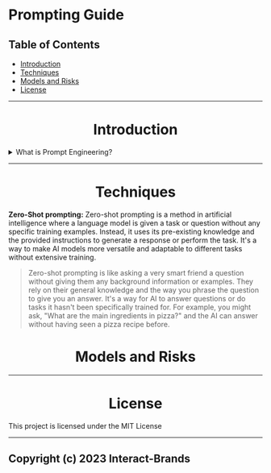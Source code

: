 # Prompting Guide

## Table of Contents

- [Introduction](#introduction)
- [Techniques](#techniques)
- [Models and Risks](#risks)
- [License](#license)
---

<h1 id=introduction align="center"> Introduction</h1>

<details>
  <summary>
    What is Prompt Engineering?
  </summary>
    Prompt engineering is a relatively new discipline for developing and optimizing prompts to efficiently use language models (LMs). Prompt crafting isn't just about constructing clever queries; it helps improve the capacity of LLMs on a wide range of common and complex tasks. It's the art of forging a relationship with these linguistic giants, where understanding their capabilities and limitations is just the beginning.
    
</details>

---

<h1 id=techniques align="center">Techniques</h1>




**Zero-Shot prompting:** Zero-shot prompting is a method in artificial intelligence where a language model is given a task or question without any specific training examples. Instead, it uses its pre-existing knowledge and the provided instructions to generate a response or perform the task. It's a way to make AI models more versatile and adaptable to different tasks without extensive training.

>Zero-shot prompting is like asking a very smart friend a question without giving them any background information or examples. They rely on their general knowledge and the way you phrase the question to give you an answer. It's a way for AI to answer questions or do tasks it hasn't been specifically trained for. For example, you might ask, "What are the main ingredients in pizza?" and the AI can answer without having seen a pizza recipe before.







<h1 id=risks align="center">Models and Risks</h1>

---

<h1 id=license align="center"> License</h1>
This project is licensed under the MIT License

---
Copyright (c) 2023 Interact-Brands
---


